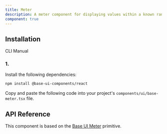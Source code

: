 ```yaml
---
title: Meter
description: A meter component for displaying values within a known range, built with Base UI components.
component: true
---
```


## Installation

CLI
Manual

### 1.

Install the following dependencies:

```bash
npm install @base-ui-components/react
```

Copy and paste the following code into your project's `components/ui/base-meter.tsx` file.

## API Reference

This component is based on the [Base UI Meter](https://base-ui.com/react/components/meter) primitive.
